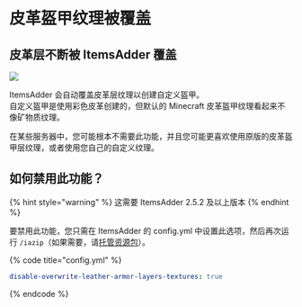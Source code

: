 # 皮革盔甲纹理被覆盖

## 皮革层不断被 ItemsAdder 覆盖

![](<../../.gitbook/assets/image (45) (1) (1).png>)

ItemsAdder 会自动覆盖皮革层纹理以创建自定义盔甲。\
自定义盔甲是使用彩色皮革创建的，但默认的 Minecraft 皮革盔甲纹理看起来不像矿物质纹理。

在某些服务器中，您可能根本不需要此功能，并且您可能更喜欢使用原版的皮革盔甲层纹理，或者使用您自己的自定义纹理。

## 如何禁用此功能？

{% hint style="warning" %}
这需要 ItemsAdder 2.5.2 及以上版本
{% endhint %}

要禁用此功能，您只需在 ItemsAdder 的 config.yml 中设置此选项，然后再次运行 `/iazip`（如果需要，请[托管资源包](../../plugin-usage/resourcepack-hosting/)）。

{% code title="config.yml" %}
```yaml
disable-overwrite-leather-armor-layers-textures: true
```
{% endcode %}

